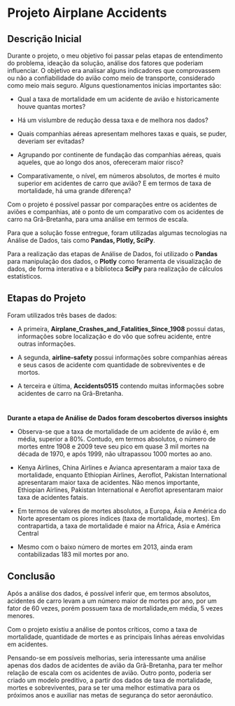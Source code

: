 # Projeto Airplane Accidents

## Descrição Inicial

Durante o projeto, o meu objetivo foi passar pelas etapas de entendimento do problema, ideação da solução, análise dos fatores que poderiam influenciar. O objetivo era analisar alguns indicadores que comprovassem ou não a confiabilidade do avião como meio de transporte, considerado como meio mais seguro. Alguns questionamentos inicias importantes são:

- Qual a taxa de mortalidade em um acidente de avião e historicamente houve quantas mortes?

- Há um vislumbre de redução dessa taxa e de melhora nos dados?

- Quais companhias aéreas apresentam melhores taxas e quais, se puder, deveriam ser evitadas?

- Agrupando por continente de fundação das companhias aéreas, quais aqueles, que ao longo dos anos, ofereceram maior risco?

- Comparativamente, o nível, em números absolutos, de mortes é muito superior em acidentes de carro que avião? E em termos de taxa de mortalidade, há uma grande diferença?

Com o projeto é possível passar por comparações entre os acidentes de aviões e companhias, até o ponto de um comparativo com os acidentes de carro na Grã-Bretanha, para uma análise em termos de escala.

Para que a solução fosse entregue, foram utilizadas algumas tecnologias na Análise de Dados, tais como **Pandas, Plotly, SciPy**.

Para a realização das etapas de Análise de Dados, foi utilizado o **Pandas** para manipulação dos dados, o **Plotly** como feramenta de visualização de dados, de forma interativa e a biblioteca **SciPy** para realização de cálculos estatísticos.

## Etapas do Projeto

Foram utilizados três bases de dados:

- A primeira, **Airplane_Crashes_and_Fatalities_Since_1908** possui datas, informações sobre localização e do vôo que sofreu acidente, entre outras informações.

- A segunda, **airline-safety** possui informações sobre companhias aéreas e seus casos de acidente com quantidade de sobreviventes e de mortos.

- A terceira e última, **Accidents0515** contendo muitas informações sobre acidentes de carro na Grã-Bretanha.

#
**Durante a etapa de Análise de Dados foram descobertos diversos insights**

- Observa-se que a taxa de mortalidade de um acidente de avião é, em média, superior a 80%. Contudo, em termos absolutos, o número de mortes entre 1908 e 2009 teve seu pico em quase 3 mil mortes na década de 1970, e após 1999, não ultrapassou 1000 mortes ao ano.

- Kenya Airlines, China Airlines e Avianca apresentaram a maior taxa de mortalidade, enquanto Ethiopian Airlines, Aeroflot, Pakistan International apresentaram maior taxa de acidentes. Não menos importante, Ethiopian Airlines, Pakistan International e Aeroflot apresentaram maior taxa de acidentes fatais.

- Em termos de valores de mortes absolutos, a Europa, Ásia e América do Norte apresentam os piores índices (taxa de mortalidade, mortes). Em contrapartida, a taxa de mortalidade é maior na África, Ásia e América Central

- Mesmo com o baixo número de mortes em 2013, ainda eram contabilizadas 183 mil mortes por ano.
 
## Conclusão

Após a análise dos dados, é possível inferir que, em termos absolutos, acidentes de carro levam a um número maior de mortes por ano, por um fator de 60 vezes, porém possuem taxa de mortalidade,em média, 5 vezes menores.

Com o projeto existiu a análise de pontos críticos, como a taxa de mortalidade, quantidade de mortes e as principais linhas aéreas envolvidas em acidentes. 

Pensando-se em possíveis melhorias, seria interessante uma análise apenas dos dados de acidentes de avião da Grã-Bretanha, para ter melhor relação de escala com os acidentes de avião. Outro ponto, poderia ser criado um modelo preditivo, a partir dos dados de taxa de mortalidade, mortes e sobreviventes, para se ter uma melhor estimativa para os próximos anos e auxiliar nas metas de segurança do setor aeronáutico.
